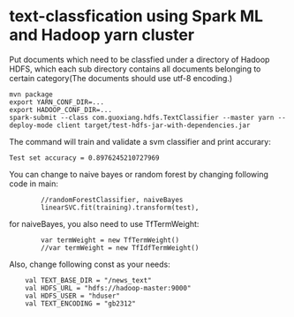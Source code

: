 # text-classfication using Spark ML and Hadoop yarn cluster

Put documents which need to be classfied under a directory of Hadoop HDFS, which each sub directory contains all documents belonging to certain category(The documents should use utf-8 encoding.)

```
mvn package
export YARN_CONF_DIR=...
export HADOOP_CONF_DIR=...
spark-submit --class com.guoxiang.hdfs.TextClassifier --master yarn --deploy-mode client target/test-hdfs-jar-with-dependencies.jar
```

The command will train and validate a svm classifier and print accurary:
```
Test set accuracy = 0.8976245210727969
```

You can change to naive bayes or random forest by changing following code in main:
```
        //randomForestClassifier, naiveBayes
        linearSVC.fit(training).transform(test),
```

for naiveBayes, you also need to use TfTermWeight:
```
        var termWeight = new TfTermWeight()
        //var termWeight = new TfIdfTermWeight()
```
Also, change following const as your needs:
```
    val TEXT_BASE_DIR = "/news_text"
    val HDFS_URL = "hdfs://hadoop-master:9000"
    val HDFS_USER = "hduser"
    val TEXT_ENCODING = "gb2312"
```
